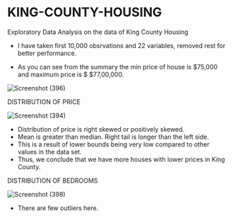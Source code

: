 # KING-COUNTY-HOUSING
Exploratory Data Analysis on the data of King County Housing

- I have taken first 10,000 obsrvations and 22 variables, removed rest for better performance.

- As you can see from the summary the min price of house is $75,000 and maximum price is $ $77,00,000.


![Screenshot (396)](https://user-images.githubusercontent.com/61165633/86880265-5bc31280-c0a1-11ea-96fc-fdf5976272f0.png)


DISTRIBUTION OF PRICE

![Screenshot (394)](https://user-images.githubusercontent.com/61165633/86878745-7b0c7080-c09e-11ea-8700-ddfd2125ec12.png)

- Distribution of price is right skewed or positively skewed. 
- Mean is greater than median. Right tail is longer than the left side.
- This is a result of lower bounds being very low compared to other values in the data  set.
- Thus, we conclude that we have more houses with lower prices in King County.


 DISTRIBUTION OF BEDROOMS
 
![Screenshot (398)](https://user-images.githubusercontent.com/61165633/86879952-d8a1bc80-c0a0-11ea-84a1-c87cdd8b28cb.png)

- There are few outliers here.
